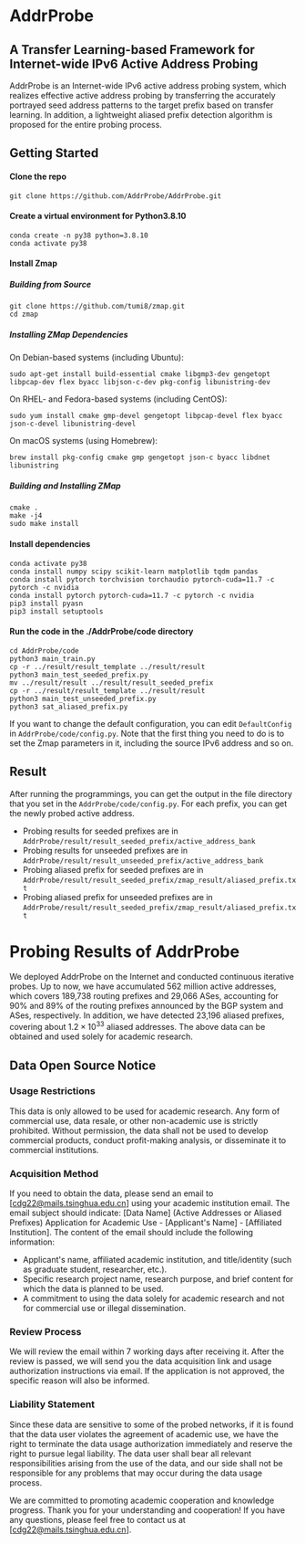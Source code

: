 # AddrProbe
## A Transfer Learning-based Framework for Internet-wide IPv6 Active Address Probing
AddrProbe is an Internet-wide IPv6 active address probing system, which realizes effective active address probing by transferring the accurately portrayed seed address patterns to the target prefix based on transfer learning. 
In addition, a lightweight aliased prefix detection algorithm is proposed for the entire probing process. 

## Getting Started

#### Clone the repo

```
git clone https://github.com/AddrProbe/AddrProbe.git
```


#### Create a virtual environment for Python3.8.10

```
conda create -n py38 python=3.8.10
conda activate py38
```

#### Install Zmap
#####  Building from Source

```
git clone https://github.com/tumi8/zmap.git
cd zmap
```
##### Installing ZMap Dependencies

On Debian-based systems (including Ubuntu):
```
sudo apt-get install build-essential cmake libgmp3-dev gengetopt libpcap-dev flex byacc libjson-c-dev pkg-config libunistring-dev
```

On RHEL- and Fedora-based systems (including CentOS):
```
sudo yum install cmake gmp-devel gengetopt libpcap-devel flex byacc json-c-devel libunistring-devel
```

On macOS systems (using Homebrew):
```
brew install pkg-config cmake gmp gengetopt json-c byacc libdnet libunistring
```

##### Building and Installing ZMap

```
cmake .
make -j4
sudo make install
```

#### Install  dependencies
```
conda activate py38
conda install numpy scipy scikit-learn matplotlib tqdm pandas 
conda install pytorch torchvision torchaudio pytorch-cuda=11.7 -c pytorch -c nvidia
conda install pytorch pytorch-cuda=11.7 -c pytorch -c nvidia
pip3 install pyasn
pip3 install setuptools
```

#### Run the code in the ./AddrProbe/code directory

```
cd AddrProbe/code
python3 main_train.py
cp -r ../result/result_template ../result/result
python3 main_test_seeded_prefix.py
mv ../result/result ../result/result_seeded_prefix
cp -r ../result/result_template ../result/result
python3 main_test_unseeded_prefix.py
python3 sat_aliased_prefix.py
```

If you want to change the default configuration, you can edit `DefaultConfig` in `AddrProbe/code/config.py`. Note that the first thing you need to do is to set the Zmap parameters in it, including the source IPv6 address and so on.


## Result
After running the programmings, you can get the output in the file directory that you set in the `AddrProbe/code/config.py`. For each prefix, you can get the newly probed active address.
* Probing results for seeded prefixes are in `AddrProbe/result/result_seeded_prefix/active_address_bank`
* Probing results for unseeded prefixes are in `AddrProbe/result/result_unseeded_prefix/active_address_bank`
* Probing aliased prefix for seeded prefixes are in `AddrProbe/result/result_seeded_prefix/zmap_result/aliased_prefix.txt`
* Probing aliased prefix for unseeded prefixes are in `AddrProbe/result/result_seeded_prefix/zmap_result/aliased_prefix.txt`


# Probing Results of AddrProbe 
We deployed AddrProbe on the Internet and conducted continuous iterative probes. Up to now, we have accumulated 562 million active addresses, which covers 189,738 routing prefixes and 29,066 ASes, accounting for 90% and 89% of the routing prefixes announced by the BGP system and ASes, respectively. In addition, we have detected 23,196 aliased prefixes, covering about $\text{1.2}\times\text{10}^{\text{33}}$ aliased addresses. The above data can be obtained and used solely for academic research.

## Data Open Source Notice

### Usage Restrictions
This data is only allowed to be used for academic research. Any form of commercial use, data resale, or other non-academic use is strictly prohibited. Without permission, the data shall not be used to develop commercial products, conduct profit-making analysis, or disseminate it to commercial institutions.

### Acquisition Method
If you need to obtain the data, please send an email to [cdg22@mails.tsinghua.edu.cn] using your academic institution email. The email subject should indicate: [Data Name] (Active Addresses or Aliased Prefixes) Application for Academic Use - [Applicant's Name] - [Affiliated Institution]. The content of the email should include the following information:
* Applicant's name, affiliated academic institution, and title/identity (such as graduate student, researcher, etc.).
* Specific research project name, research purpose, and brief content for which the data is planned to be used.
* A commitment to using the data solely for academic research and not for commercial use or illegal dissemination.
  
### Review Process
We will review the email within 7 working days after receiving it. After the review is passed, we will send you the data acquisition link and usage authorization instructions via email. If the application is not approved, the specific reason will also be informed.

### Liability Statement
Since these data are sensitive to some of the probed networks, if it is found that the data user violates the agreement of academic use, we have the right to terminate the data usage authorization immediately and reserve the right to pursue legal liability. The data user shall bear all relevant responsibilities arising from the use of the data, and our side shall not be responsible for any problems that may occur during the data usage process.


We are committed to promoting academic cooperation and knowledge progress. Thank you for your understanding and cooperation! If you have any questions, please feel free to contact us at [cdg22@mails.tsinghua.edu.cn].
